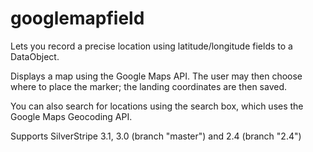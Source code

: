 googlemapfield
==============
Lets you record a precise location using latitude/longitude fields to a DataObject.

Displays a map using the Google Maps API. The user may then choose where to place the marker; the landing coordinates are then saved.

You can also search for locations using the search box, which uses the Google Maps Geocoding API.

Supports SilverStripe 3.1, 3.0 (branch "master") and 2.4 (branch "2.4")
